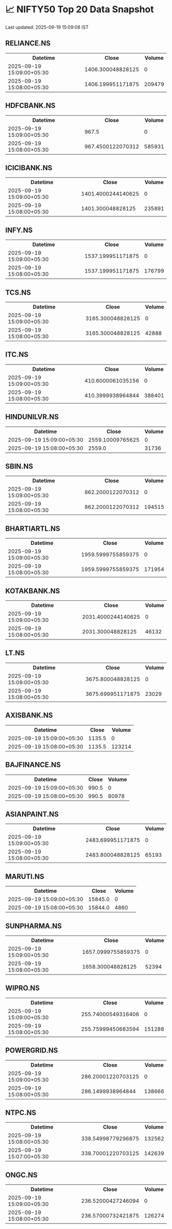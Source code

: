 # 📈 NIFTY50 Top 20 Data Snapshot

Last updated: 2025-09-19 15:09:08 IST

## RELIANCE.NS

<table>
  <tr><th>Datetime</th><th>Close</th><th>Volume</th></tr>
  <tr><td>2025-09-19 15:09:00+05:30</td><td>1406.300048828125</td><td>0</td></tr>
  <tr><td>2025-09-19 15:08:00+05:30</td><td>1406.199951171875</td><td>209479</td></tr>
</table>

## HDFCBANK.NS

<table>
  <tr><th>Datetime</th><th>Close</th><th>Volume</th></tr>
  <tr><td>2025-09-19 15:09:00+05:30</td><td>967.5</td><td>0</td></tr>
  <tr><td>2025-09-19 15:08:00+05:30</td><td>967.4500122070312</td><td>585931</td></tr>
</table>

## ICICIBANK.NS

<table>
  <tr><th>Datetime</th><th>Close</th><th>Volume</th></tr>
  <tr><td>2025-09-19 15:09:00+05:30</td><td>1401.4000244140625</td><td>0</td></tr>
  <tr><td>2025-09-19 15:08:00+05:30</td><td>1401.300048828125</td><td>235891</td></tr>
</table>

## INFY.NS

<table>
  <tr><th>Datetime</th><th>Close</th><th>Volume</th></tr>
  <tr><td>2025-09-19 15:09:00+05:30</td><td>1537.199951171875</td><td>0</td></tr>
  <tr><td>2025-09-19 15:08:00+05:30</td><td>1537.199951171875</td><td>176799</td></tr>
</table>

## TCS.NS

<table>
  <tr><th>Datetime</th><th>Close</th><th>Volume</th></tr>
  <tr><td>2025-09-19 15:09:00+05:30</td><td>3165.300048828125</td><td>0</td></tr>
  <tr><td>2025-09-19 15:08:00+05:30</td><td>3165.300048828125</td><td>42888</td></tr>
</table>

## ITC.NS

<table>
  <tr><th>Datetime</th><th>Close</th><th>Volume</th></tr>
  <tr><td>2025-09-19 15:09:00+05:30</td><td>410.6000061035156</td><td>0</td></tr>
  <tr><td>2025-09-19 15:08:00+05:30</td><td>410.3999938964844</td><td>388401</td></tr>
</table>

## HINDUNILVR.NS

<table>
  <tr><th>Datetime</th><th>Close</th><th>Volume</th></tr>
  <tr><td>2025-09-19 15:09:00+05:30</td><td>2559.10009765625</td><td>0</td></tr>
  <tr><td>2025-09-19 15:08:00+05:30</td><td>2559.0</td><td>31736</td></tr>
</table>

## SBIN.NS

<table>
  <tr><th>Datetime</th><th>Close</th><th>Volume</th></tr>
  <tr><td>2025-09-19 15:09:00+05:30</td><td>862.2000122070312</td><td>0</td></tr>
  <tr><td>2025-09-19 15:08:00+05:30</td><td>862.2000122070312</td><td>194515</td></tr>
</table>

## BHARTIARTL.NS

<table>
  <tr><th>Datetime</th><th>Close</th><th>Volume</th></tr>
  <tr><td>2025-09-19 15:09:00+05:30</td><td>1959.5999755859375</td><td>0</td></tr>
  <tr><td>2025-09-19 15:08:00+05:30</td><td>1959.5999755859375</td><td>171954</td></tr>
</table>

## KOTAKBANK.NS

<table>
  <tr><th>Datetime</th><th>Close</th><th>Volume</th></tr>
  <tr><td>2025-09-19 15:09:00+05:30</td><td>2031.4000244140625</td><td>0</td></tr>
  <tr><td>2025-09-19 15:08:00+05:30</td><td>2031.300048828125</td><td>46132</td></tr>
</table>

## LT.NS

<table>
  <tr><th>Datetime</th><th>Close</th><th>Volume</th></tr>
  <tr><td>2025-09-19 15:09:00+05:30</td><td>3675.800048828125</td><td>0</td></tr>
  <tr><td>2025-09-19 15:08:00+05:30</td><td>3675.699951171875</td><td>23029</td></tr>
</table>

## AXISBANK.NS

<table>
  <tr><th>Datetime</th><th>Close</th><th>Volume</th></tr>
  <tr><td>2025-09-19 15:09:00+05:30</td><td>1135.5</td><td>0</td></tr>
  <tr><td>2025-09-19 15:08:00+05:30</td><td>1135.5</td><td>123214</td></tr>
</table>

## BAJFINANCE.NS

<table>
  <tr><th>Datetime</th><th>Close</th><th>Volume</th></tr>
  <tr><td>2025-09-19 15:09:00+05:30</td><td>990.5</td><td>0</td></tr>
  <tr><td>2025-09-19 15:08:00+05:30</td><td>990.5</td><td>80978</td></tr>
</table>

## ASIANPAINT.NS

<table>
  <tr><th>Datetime</th><th>Close</th><th>Volume</th></tr>
  <tr><td>2025-09-19 15:09:00+05:30</td><td>2483.699951171875</td><td>0</td></tr>
  <tr><td>2025-09-19 15:08:00+05:30</td><td>2483.800048828125</td><td>65193</td></tr>
</table>

## MARUTI.NS

<table>
  <tr><th>Datetime</th><th>Close</th><th>Volume</th></tr>
  <tr><td>2025-09-19 15:09:00+05:30</td><td>15845.0</td><td>0</td></tr>
  <tr><td>2025-09-19 15:08:00+05:30</td><td>15844.0</td><td>4860</td></tr>
</table>

## SUNPHARMA.NS

<table>
  <tr><th>Datetime</th><th>Close</th><th>Volume</th></tr>
  <tr><td>2025-09-19 15:09:00+05:30</td><td>1657.0999755859375</td><td>0</td></tr>
  <tr><td>2025-09-19 15:08:00+05:30</td><td>1658.300048828125</td><td>52394</td></tr>
</table>

## WIPRO.NS

<table>
  <tr><th>Datetime</th><th>Close</th><th>Volume</th></tr>
  <tr><td>2025-09-19 15:09:00+05:30</td><td>255.74000549316406</td><td>0</td></tr>
  <tr><td>2025-09-19 15:08:00+05:30</td><td>255.75999450683594</td><td>151288</td></tr>
</table>

## POWERGRID.NS

<table>
  <tr><th>Datetime</th><th>Close</th><th>Volume</th></tr>
  <tr><td>2025-09-19 15:09:00+05:30</td><td>286.20001220703125</td><td>0</td></tr>
  <tr><td>2025-09-19 15:08:00+05:30</td><td>286.1499938964844</td><td>138666</td></tr>
</table>

## NTPC.NS

<table>
  <tr><th>Datetime</th><th>Close</th><th>Volume</th></tr>
  <tr><td>2025-09-19 15:08:00+05:30</td><td>338.54998779296875</td><td>132562</td></tr>
  <tr><td>2025-09-19 15:07:00+05:30</td><td>338.70001220703125</td><td>142639</td></tr>
</table>

## ONGC.NS

<table>
  <tr><th>Datetime</th><th>Close</th><th>Volume</th></tr>
  <tr><td>2025-09-19 15:09:00+05:30</td><td>236.52000427246094</td><td>0</td></tr>
  <tr><td>2025-09-19 15:08:00+05:30</td><td>236.57000732421875</td><td>126274</td></tr>
</table>

